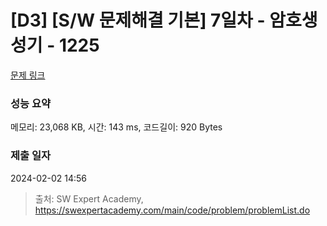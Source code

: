 # [D3] [S/W 문제해결 기본] 7일차 - 암호생성기 - 1225 

[문제 링크](https://swexpertacademy.com/main/code/problem/problemDetail.do?contestProbId=AV14uWl6AF0CFAYD) 

### 성능 요약

메모리: 23,068 KB, 시간: 143 ms, 코드길이: 920 Bytes

### 제출 일자

2024-02-02 14:56



> 출처: SW Expert Academy, https://swexpertacademy.com/main/code/problem/problemList.do